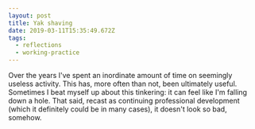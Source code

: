 ```yaml
---
layout: post
title: Yak shaving
date: 2019-03-11T15:35:49.672Z
tags:
  - reflections
  - working-practice
---
```

Over the years I've spent an inordinate amount of time on seemingly useless activity. This has, more often than not, been ultimately useful. Sometimes I beat myself up about this tinkering: it can feel like I'm falling down a hole. That said, recast as continuing professional development (which it definitely could be in many cases), it doesn't look so bad, somehow.
